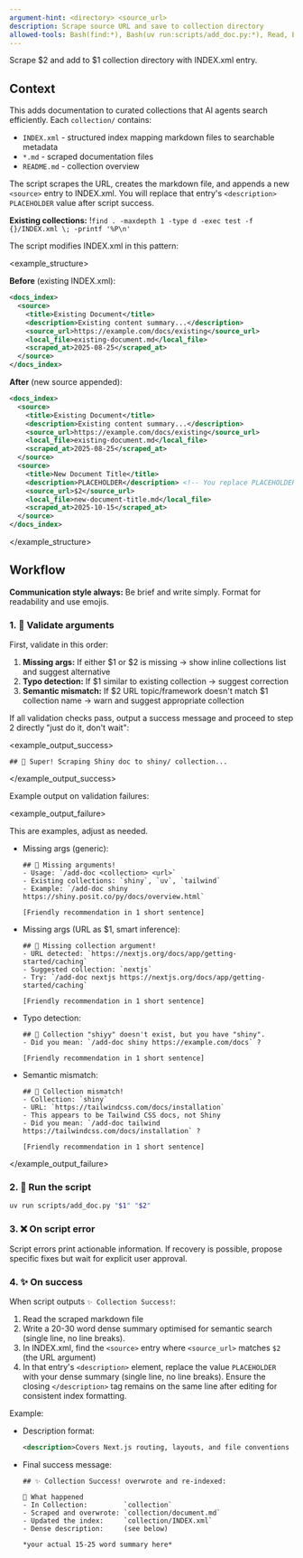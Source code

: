 ```yaml
---
argument-hint: <directory> <source_url>
description: Scrape source URL and save to collection directory
allowed-tools: Bash(find:*), Bash(uv run:scripts/add_doc.py:*), Read, Edit
---
```


Scrape $2 and add to $1 collection directory with INDEX.xml entry.

## Context

This adds documentation to curated collections that AI agents search efficiently. Each `collection/` contains:

- `INDEX.xml` - structured index mapping markdown files to searchable metadata
- `*.md` - scraped documentation files
- `README.md` - collection overview

The script scrapes the URL, creates the markdown file, and appends a new `<source>` entry to INDEX.xml. You will replace that entry's `<description>` `PLACEHOLDER` value after script success.

**Existing collections:** !`find . -maxdepth 1 -type d -exec test -f {}/INDEX.xml \; -printf '%P\n'`

The script modifies INDEX.xml in this pattern:

<example_structure>

**Before** (existing INDEX.xml):

```xml
<docs_index>
  <source>
    <title>Existing Document</title>
    <description>Existing content summary...</description>
    <source_url>https://example.com/docs/existing</source_url>
    <local_file>existing-document.md</local_file>
    <scraped_at>2025-08-25</scraped_at>
  </source>
</docs_index>
```

**After** (new source appended):

```xml
<docs_index>
  <source>
    <title>Existing Document</title>
    <description>Existing content summary...</description>
    <source_url>https://example.com/docs/existing</source_url>
    <local_file>existing-document.md</local_file>
    <scraped_at>2025-08-25</scraped_at>
  </source>
  <source>
    <title>New Document Title</title>
    <description>PLACEHOLDER</description> <!-- You replace PLACEHOLDER -->
    <source_url>$2</source_url>
    <local_file>new-document-title.md</local_file>
    <scraped_at>2025-10-15</scraped_at>
  </source>
</docs_index>
```

</example_structure>

## Workflow

**Communication style always:** Be brief and write simply. Format for readability and use emojis.

### 1. 🤔 Validate arguments

First, validate in this order:

1. **Missing args:** If either $1 or $2 is missing → show inline collections list and suggest alternative
2. **Typo detection:** If $1 similar to existing collection → suggest correction
3. **Semantic mismatch:** If $2 URL topic/framework doesn't match $1 collection name → warn and suggest appropriate collection

If all validation checks pass, output a success message and proceed to step 2 directly "just do it, don't wait":

<example_output_success>

```
## 🙂 Super! Scraping Shiny doc to shiny/ collection...
```

</example_output_success>

Example output on validation failures:

<example_output_failure>

This are examples, adjust as needed.

- Missing args (generic):

  ```
  ## 🤔 Missing arguments!
  - Usage: `/add-doc <collection> <url>`
  - Existing collections: `shiny`, `uv`, `tailwind`
  - Example: `/add-doc shiny https://shiny.posit.co/py/docs/overview.html`

  [Friendly recommendation in 1 short sentence]
  ```

- Missing args (URL as $1, smart inference):

  ```
  ## 🤔 Missing collection argument!
  - URL detected: `https://nextjs.org/docs/app/getting-started/caching`
  - Suggested collection: `nextjs`
  - Try: `/add-doc nextjs https://nextjs.org/docs/app/getting-started/caching`

  [Friendly recommendation in 1 short sentence]
  ```

- Typo detection:

  ```
  ## 🤔 Collection "shiyy" doesn't exist, but you have "shiny".
  - Did you mean: `/add-doc shiny https://example.com/docs` ?

  [Friendly recommendation in 1 short sentence]
  ```

- Semantic mismatch:

  ```
  ## 🤔 Collection mismatch!
  - Collection: `shiny`
  - URL: `https://tailwindcss.com/docs/installation`
  - This appears to be Tailwind CSS docs, not Shiny
  - Did you mean: `/add-doc tailwind https://tailwindcss.com/docs/installation` ?

  [Friendly recommendation in 1 short sentence]
  ```

</example_output_failure>

### 2. 🚀 Run the script

```bash
uv run scripts/add_doc.py "$1" "$2"
```

### 3. ❌ On script error

Script errors print actionable information. If recovery is possible, propose specific fixes but wait for explicit user approval.

### 4. ✨ On success

When script outputs `✨ Collection Success!`:

1. Read the scraped markdown file
2. Write a 20-30 word dense summary optimised for semantic search (single line, no line breaks).
3. In INDEX.xml, find the `<source>` entry where `<source_url>` matches `$2` (the URL argument)
4. In that entry's `<description>` element, replace the value `PLACEHOLDER` with your dense summary (single line, no line breaks). Ensure the closing `</description>` tag remains on the same line after editing for consistent index formatting.

Example:

<example>

- Description format:

  ```xml
  <description>Covers Next.js routing, layouts, and file conventions including dynamic routes, metadata, and project organisation strategies.</description>
  ```

- Final success message:

  ```
  ## ✨ Collection Success! overwrote and re-indexed:

  🎯 What happened
  - In Collection:         `collection`
  - Scraped and overwrote: `collection/document.md`
  - Updated the index:     `collection/INDEX.xml`
  - Dense description:     (see below)

  *your actual 15-25 word summary here*
  ```

</example>

